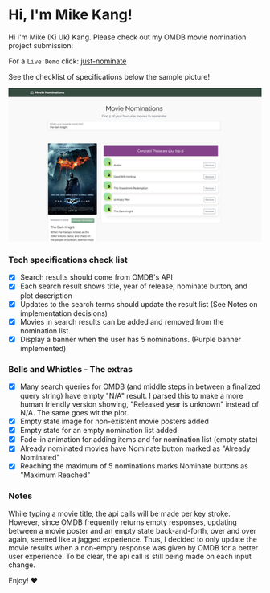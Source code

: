 # Hi, I'm Mike Kang!

Hi I'm Mike (Ki Uk) Kang. Please check out my OMDB movie nomination project submission:

For a `Live Demo` click: [just-nominate](https://just-nominate.herokuapp.com/)

See the checklist of specifications below the sample picture!

![alt text](https://github.com/mikekang23/just-nominate/blob/master/public/screenshot.png)

### Tech specifications check list
- [x] Search results should come from OMDB's API
- [x] Each search result shows title, year of release, nominate button, and plot description
- [x] Updates to the search terms should update the result list (See Notes on implementation decisions)
- [x] Movies in search results can be added and removed from the nomination list.
- [x] Display a banner when the user has 5 nominations. (Purple banner implemented)

### Bells and Whistles - The extras
- [x] Many search queries for OMDB (and middle steps in between a finalized query string) have empty "N/A" result. I parsed this to make a more human friendly version showing, "Released year is unknown" instead of N/A. The same goes wit the plot.
- [x] Empty state image for non-existent movie posters added
- [x] Empty state for an empty nomination list added
- [x] Fade-in animation for adding items and for nomination list (empty state)
- [x] Already nominated movies have Nominate button marked as "Already Nominated"
- [x] Reaching the maximum of 5 nominations marks Nominate buttons as "Maximum Reached"

### Notes
While typing a movie title, the api calls will be made per key stroke. However,
since OMDB frequently returns empty responses, updating between a movie poster
and an empty state back-and-forth, over and over again, seemed like a jagged
experience. Thus, I decided to only update the movie results when a non-empty
response was given by OMDB for a better user experience. To be clear, the api
call is still being made on each input change.

Enjoy! ❤️
